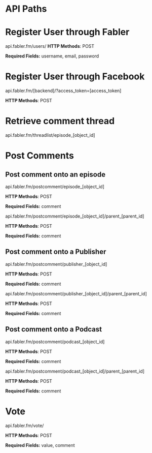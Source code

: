 # API Paths

# Register User through Fabler
api.fabler.fm/users/
**HTTP Methods**: POST

**Required Fields:** username, email, password

# Register User through Facebook
api.fabler.fm/[backend]/?access_token=[access_token]

**HTTP Methods**: POST

# Retrieve comment thread 
api.fabler.fm/threadlist/episode_[object_id]

# Post Comments
<h2> Post comment onto an episode </h2>
api.fabler.fm/postcomment/episode_[object_id]

**HTTP Methods**: POST

**Required Fields:** comment

api.fabler.fm/postcomment/episode_[object_id]/parent_[parent_id]

**HTTP Methods**: POST

**Required Fields:** comment

<h2> Post comment onto a Publisher </h2>
api.fabler.fm/postcomment/publisher_[object_id]

**HTTP Methods**: POST

**Required Fields:** comment

api.fabler.fm/postcomment/publisher_[object_id]/parent_[parent_id]

**HTTP Methods**: POST

**Required Fields:** comment

<h2> Post comment onto a Podcast </h2>
api.fabler.fm/postcomment/podcast_[object_id]

**HTTP Methods**: POST

**Required Fields:** comment

api.fabler.fm/postcomment/podcast_[object_id]/parent_[parent_id]

**HTTP Methods**: POST

**Required Fields:** comment

# Vote
api.fabler.fm/vote/

**HTTP Methods**: POST

**Required Fields:** value, comment


